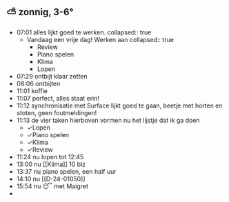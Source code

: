 ##  ⛅ zonnig, 3-6°
- 07:01 alles lijkt goed te werken.
  collapsed:: true
	- Vandaag een vrije dag! Werken aan
	  collapsed:: true
		- Review
		- Piano spelen
		- Klima
		- Lopen
- 07:29 ontbijt klaar zetten
- 08:06 ontbijten
- 11:01 koffie
- 11:07 perfect, alles staat erin!
- 11:12 synchronisatie met Surface lijkt goed te gaan, beetje met horten en stoten, geen foutmeldingen!
- 11:13 de vier taken hierboven vormen nu het lijstje dat ik ga doen
	- ✓Lopen
	- ✓Piano spelen
	- ✓Klima
	- ✓Review
- 11:24 nu lopen tot 12:45
- 13:00 nu [[Klima]] 10 blz
- 13:37 nu piano spelen, een half uur
- 14:10 nu [[D-24-01050]]
- 15:54 nu 😴 met Maigret
-